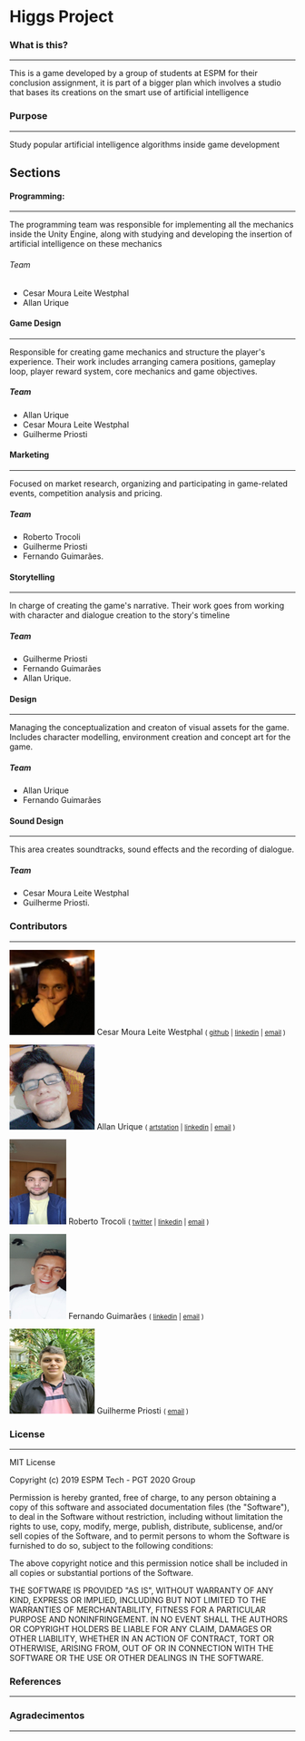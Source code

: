 # Higgs Project

### What is this?
---

This is a game developed by a group of students at ESPM for their conclusion assignment, it is part of a bigger plan which involves a studio that bases its creations on the smart use of artificial intelligence 

### Purpose
---

Study popular artificial intelligence algorithms inside game development

## Sections

#### Programming: 
---
  The programming team was responsible for implementing all the mechanics inside the Unity Engine, along with studying and developing the insertion of artificial intelligence on these mechanics
###### Team
  - Cesar Moura Leite Westphal
  - Allan Urique

#### Game Design
---
  Responsible for creating game mechanics and structure the player's experience. Their work includes arranging camera positions, gameplay loop, player reward system, core mechanics and game objectives. 
##### Team
  - Allan Urique 
  - Cesar Moura Leite Westphal
  - Guilherme Priosti

#### Marketing
---
  Focused on market research, organizing and participating in game-related events, competition analysis and pricing. 
##### Team
 - Roberto Trocoli
 - Guilherme Priosti
 - Fernando Guimarães.

#### Storytelling
---
  In charge of creating the game's narrative. Their work goes from working with character and dialogue creation to the story's timeline 
##### Team
 - Guilherme Priosti 
 - Fernando Guimarães
 - Allan Urique.

#### Design
---
 Managing the conceptualization and creaton of visual assets for the game. Includes character modelling, environment creation and concept art for the game.
##### Team
 - Allan Urique
 - Fernando Guimarães
#### Sound Design
---
 This area creates soundtracks, sound effects and the recording of dialogue.
##### Team
 - Cesar Moura Leite Westphal 
 - Guilherme Priosti.
  
  ### Contributors
---
<img src="team/cesar.jpg" alt="photo"
	title="Cesar Westphal" width="150" height="150" />
Cesar Moura Leite Westphal
<small>(
[github](https://github.com/Cesar-mlw) |
[linkedin](https://www.linkedin.com/in/cesar-moura-leite-westphal-222b57138/) |
[email](mailto:cesarmlwestphal@gmail.com)
)</small>

<img src="team/allan.jpeg" alt="photo"
	title="Allan Urique" width="150" height="150" />
Allan Urique
<small>(
[artstation](https://www.artstation.com/allanurique) |
[linkedin](https://www.linkedin.com/in/allan-urique-b3a039190/) |
[email](mailto:allanurique951@gmail.com)
)</small>

<img src="team/roberto.jpeg" alt="photo"
	title="Roberto Trocoli" width="100" height="150" />
Roberto Trocoli
<small>(
[twitter](https://twitter.com/RobertoTrocoli) |
[linkedin](https://www.linkedin.com/in/trocoli/) |
[email](mailto:roberto.trocolineto@gmail.com)
)</small>

<img src="team/fernandog.jpeg" alt="photo"
	title="Fernando Guimarães" width="100" height="150" />
Fernando Guimarães
<small>(
[linkedin](https://www.linkedin.com/in/fernando-guimar%C3%A3es-621473172?originalSubdomain=br) |
[email](mailto:fernandoguima10@hotmail.com)
)</small>

<img src="team/guimaster.jpeg" alt="photo"
	title="Guilherme Priosti" width="150" height="150" />
Guilherme Priosti
<small>(
[email](mailto:guilhermepriosti@gmail.com)
)</small>

  
### License
---

MIT License

Copyright (c) 2019 ESPM Tech - PGT 2020 Group

Permission is hereby granted, free of charge, to any person obtaining a copy
of this software and associated documentation files (the "Software"), to deal
in the Software without restriction, including without limitation the rights
to use, copy, modify, merge, publish, distribute, sublicense, and/or sell
copies of the Software, and to permit persons to whom the Software is
furnished to do so, subject to the following conditions:

The above copyright notice and this permission notice shall be included in all
copies or substantial portions of the Software.

THE SOFTWARE IS PROVIDED "AS IS", WITHOUT WARRANTY OF ANY KIND, EXPRESS OR
IMPLIED, INCLUDING BUT NOT LIMITED TO THE WARRANTIES OF MERCHANTABILITY,
FITNESS FOR A PARTICULAR PURPOSE AND NONINFRINGEMENT. IN NO EVENT SHALL THE
AUTHORS OR COPYRIGHT HOLDERS BE LIABLE FOR ANY CLAIM, DAMAGES OR OTHER
LIABILITY, WHETHER IN AN ACTION OF CONTRACT, TORT OR OTHERWISE, ARISING FROM,
OUT OF OR IN CONNECTION WITH THE SOFTWARE OR THE USE OR OTHER DEALINGS IN THE
SOFTWARE.


### References
---

### Agradecimentos
---

